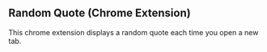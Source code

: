 ## Random Quote (Chrome Extension)

This chrome extension displays a random quote each time you open a new tab.
